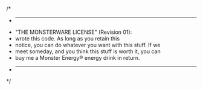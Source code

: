 /*
 * ------------------------------------------------------------
 * "THE MONSTERWARE LICENSE" (Revision 01):
 * <author> wrote this code. As long as you retain this 
 * notice, you can do whatever you want with this stuff. If we
 * meet someday, and you think this stuff is worth it, you can
 * buy me a Monster Energy® energy drink in return.
 * ------------------------------------------------------------
 */

